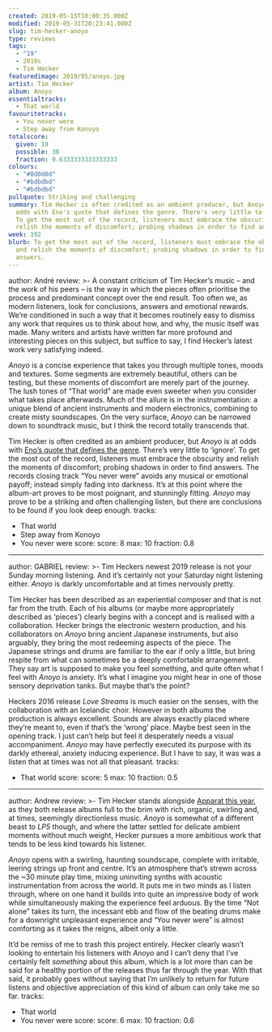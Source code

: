```yaml
---
created: 2019-05-15T10:00:35.000Z
modified: 2019-05-31T20:23:41.000Z
slug: tim-hecker-anoyo
type: reviews
tags:
  - "19"
  - 2010s
  - Tim Hecker
featuredimage: 2019/05/anoyo.jpg
artist: Tim Hecker
album: Anoyo
essentialtracks:
  - That world
favouritetracks:
  - You never were
  - Step away from Konoyo
totalscore:
  given: 19
  possible: 30
  fraction: 0.6333333333333333
colours:
  - "#0d0d0d"
  - "#bdbdbd"
  - "#bdbdbd"
pullquote: Striking and challenging
summary: Tim Hecker is often credited as an ambient producer, but Anoyo is at
  odds with Eno's quote that defines the genre. There's very little to 'ignore'.
  To get the most out of the record, listeners must embrace the obscurity and
  relish the moments of discomfort; probing shadows in order to find answers.
week: 192
blurb: To get the most out of the record, listeners must embrace the obscurity
  and relish the moments of discomfort; probing shadows in order to find
  answers.
---
```

author: André
review: >-
  A constant criticism of Tim Hecker’s music – and the work of his peers – is
  the way in which the pieces often prioritise the process and predominant
  concept over the end result. Too often we, as modern listeners, look for
  conclusions, answers and emotional rewards. We’re conditioned in such a way
  that it becomes routinely easy to dismiss any work that requires us to think
  about how, and why, the music itself was made. Many writers and artists have
  written far more profound and interesting pieces on this subject, but suffice
  to say, I find Hecker’s latest work very satisfying indeed.

  *Anoyo* is a concise experience that takes you through multiple tones, moods and textures. Some segments are extremely beautiful, others can be testing, but these moments of discomfort are merely part of the journey. The lush tones of “That world” are made even sweeter when you consider what takes place afterwards. Much of the allure is in the instrumentation: a unique blend of ancient instruments and modern electronics, combining to create misty soundscapes. On the very surface, *Anoyo* can be narrowed down to soundtrack music, but I think the record totally transcends that.

  Tim Hecker is often credited as an ambient producer, but *Anoyo* is at odds with [Eno’s quote that defines the genre](<https://audioxide.com/reviews/brian-eno-ambient-1-music-for-airports/>). There’s very little to ‘ignore’. To get the most out of the record, listeners must embrace the obscurity and relish the moments of discomfort; probing shadows in order to find answers. The records closing track “You never were” avoids any musical or emotional payoff; instead simply fading into darkness. It’s at this point where the album-art proves to be most poignant, and stunningly fitting. *Anoyo* may prove to be a striking and often challenging listen, but there are conclusions to be found if you look deep enough.
tracks:
  - That world
  - ­­Step away from Konoyo
  - ­­You never were
score:
  score: 8
  max: 10
  fraction: 0.8
---
author: GABRIEL
review: >-
  Tim Heckers newest 2019 release is not your Sunday morning listening. And it’s
  certainly not your Saturday night listening either. *Anoyo* is darkly
  uncomfortable and at times nervously pretty.

  Tim Hecker has been described as an experiential composer and that is not far from the truth. Each of his albums (or maybe more appropriately described as ‘pieces’) clearly begins with a concept and is realised with a collaboration. Hecker brings the electronic western production, and his collaborators on *Anoyo* bring ancient Japanese instruments, but also arguably, they bring the most redeeming aspects of the piece. The Japanese strings and drums are familiar to the ear if only a little, but bring respite from what can sometimes be a deeply comfortable arrangement. They say art is supposed to make you feel something, and quite often what I feel with *Anoyo* is anxiety. It’s what I imagine you might hear in one of those sensory deprivation tanks. But maybe that’s the point?

  Heckers 2016 release *Love Streams* is much easier on the senses, with the collaboration with an Icelandic choir. However in both albums the production is always excellent. Sounds are always exactly placed where they’re meant to, even if that’s the ‘wrong’ place. Maybe best seen in the opening track. I just can’t help but feel it desperately needs a visual accompaniment. *Anoyo* may have perfectly executed its purpose with its darkly ethereal, anxiety inducing experience. But I have to say, it was was a listen that at times was not all that pleasant.
tracks:
  - That world
score:
  score: 5
  max: 10
  fraction: 0.5
---
author: Andrew
review: >-
  Tim Hecker stands alongside [Apparat this
  year](<https://audioxide.com/reviews/apparat-lp5/>), as they both release
  albums full to the brim with rich, organic, swirling and, at times, seemingly
  directionless music. *Anoyo* is somewhat of a different beast to *LP5* though,
  and where the latter settled for delicate ambient moments without much weight,
  Hecker pursues a more ambitious work that tends to be less kind towards his
  listener.

  *Anoyo* opens with a swirling, haunting soundscape, complete with irritable, leering strings up front and centre. It’s an atmosphere that’s strewn across the \~30 minute play time, mixing uninviting synths with acoustic instrumentation from across the world. It puts me in two minds as I listen through, where on one hand it builds into quite an impressive body of work while simultaneously making the experience feel arduous. By the time “Not alone” takes its turn, the incessant ebb and flow of the beating drums make for a downright unpleasant experience and “You never were” is almost comforting as it takes the reigns, albeit only a little.

  It’d be remiss of me to trash this project entirely. Hecker clearly wasn’t looking to entertain his listeners with *Anoyo* and I can’t deny that I’ve certainly felt *something* about this album, which is a lot more than can be said for a healthy portion of the releases thus far through the year. With that said, it probably goes without saying that I’m unlikely to return for future listens and objective appreciation of this kind of album can only take me so far.
tracks:
  - That world
  - ­­You never were
score:
  score: 6
  max: 10
  fraction: 0.6
